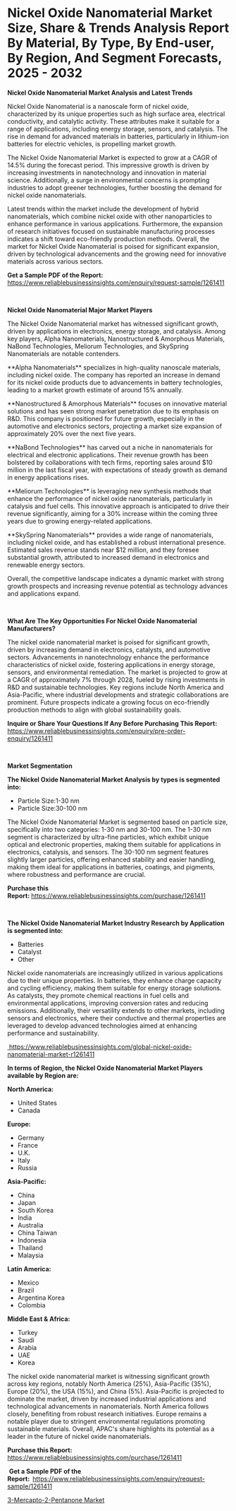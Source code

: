 <p><h1>Nickel Oxide Nanomaterial Market Size, Share & Trends Analysis Report By Material, By Type, By End-user, By Region, And Segment Forecasts, 2025 - 2032</h1></p><p><strong>Nickel Oxide Nanomaterial Market Analysis and Latest Trends</strong></p>
<p><p>Nickel Oxide Nanomaterial is a nanoscale form of nickel oxide, characterized by its unique properties such as high surface area, electrical conductivity, and catalytic activity. These attributes make it suitable for a range of applications, including energy storage, sensors, and catalysis. The rise in demand for advanced materials in batteries, particularly in lithium-ion batteries for electric vehicles, is propelling market growth. </p><p>The Nickel Oxide Nanomaterial Market is expected to grow at a CAGR of 14.5% during the forecast period. This impressive growth is driven by increasing investments in nanotechnology and innovation in material science. Additionally, a surge in environmental concerns is prompting industries to adopt greener technologies, further boosting the demand for nickel oxide nanomaterials. </p><p>Latest trends within the market include the development of hybrid nanomaterials, which combine nickel oxide with other nanoparticles to enhance performance in various applications. Furthermore, the expansion of research initiatives focused on sustainable manufacturing processes indicates a shift toward eco-friendly production methods. Overall, the market for Nickel Oxide Nanomaterial is poised for significant expansion, driven by technological advancements and the growing need for innovative materials across various sectors.</p></p>
<p><strong>Get a Sample PDF of the Report:&nbsp;</strong> <a href="https://www.reliablebusinessinsights.com/enquiry/request-sample/1261411?utm_campaign=3083&utm_medium=2&utm_source=Github&utm_content=ia&utm_term=03042025&utm_id=nickel-oxide-nanomaterial">https://www.reliablebusinessinsights.com/enquiry/request-sample/1261411</a></p>
<p>&nbsp;</p>
<p><strong>Nickel Oxide Nanomaterial Major Market Players</strong></p>
<p><p>The Nickel Oxide Nanomaterial market has witnessed significant growth, driven by applications in electronics, energy storage, and catalysis. Among key players, Alpha Nanomaterials, Nanostructured & Amorphous Materials, NaBond Technologies, Meliorum Technologies, and SkySpring Nanomaterials are notable contenders.</p><p>**Alpha Nanomaterials** specializes in high-quality nanoscale materials, including nickel oxide. The company has reported an increase in demand for its nickel oxide products due to advancements in battery technologies, leading to a market growth estimate of around 15% annually. </p><p>**Nanostructured & Amorphous Materials** focuses on innovative material solutions and has seen strong market penetration due to its emphasis on R&D. This company is positioned for future growth, especially in the automotive and electronics sectors, projecting a market size expansion of approximately 20% over the next five years.</p><p>**NaBond Technologies** has carved out a niche in nanomaterials for electrical and electronic applications. Their revenue growth has been bolstered by collaborations with tech firms, reporting sales around $10 million in the last fiscal year, with expectations of steady growth as demand in energy applications rises.</p><p>**Meliorum Technologies** is leveraging new synthesis methods that enhance the performance of nickel oxide nanomaterials, particularly in catalysis and fuel cells. This innovative approach is anticipated to drive their revenue significantly, aiming for a 30% increase within the coming three years due to growing energy-related applications.</p><p>**SkySpring Nanomaterials** provides a wide range of nanomaterials, including nickel oxide, and has established a robust international presence. Estimated sales revenue stands near $12 million, and they foresee substantial growth, attributed to increased demand in electronics and renewable energy sectors.</p><p>Overall, the competitive landscape indicates a dynamic market with strong growth prospects and increasing revenue potential as technology advances and applications expand.</p></p>
<p>&nbsp;</p>
<p><strong>What Are The Key Opportunities For Nickel Oxide Nanomaterial Manufacturers?</strong></p>
<p><p>The nickel oxide nanomaterial market is poised for significant growth, driven by increasing demand in electronics, catalysts, and automotive sectors. Advancements in nanotechnology enhance the performance characteristics of nickel oxide, fostering applications in energy storage, sensors, and environmental remediation. The market is projected to grow at a CAGR of approximately 7% through 2028, fueled by rising investments in R&D and sustainable technologies. Key regions include North America and Asia-Pacific, where industrial developments and strategic collaborations are prominent. Future prospects indicate a growing focus on eco-friendly production methods to align with global sustainability goals.</p></p>
<p><strong>Inquire or Share Your Questions If Any Before Purchasing This Report:</strong> <a href="https://www.reliablebusinessinsights.com/enquiry/pre-order-enquiry/1261411?utm_campaign=3083&utm_medium=2&utm_source=Github&utm_content=ia&utm_term=03042025&utm_id=nickel-oxide-nanomaterial">https://www.reliablebusinessinsights.com/enquiry/pre-order-enquiry/1261411</a></p>
<p>&nbsp;</p>
<p><strong>Market Segmentation</strong></p>
<p><strong>The Nickel Oxide Nanomaterial Market Analysis by types is segmented into:</strong></p>
<p><ul><li>Particle Size:1-30 nm</li><li>Particle Size:30-100 nm</li></ul></p>
<p><p>The Nickel Oxide Nanomaterial Market is segmented based on particle size, specifically into two categories: 1-30 nm and 30-100 nm. The 1-30 nm segment is characterized by ultra-fine particles, which exhibit unique optical and electronic properties, making them suitable for applications in electronics, catalysis, and sensors. The 30-100 nm segment features slightly larger particles, offering enhanced stability and easier handling, making them ideal for applications in batteries, coatings, and pigments, where robustness and performance are crucial.</p></p>
<p><strong>Purchase this Report:&nbsp;</strong><a href="https://www.reliablebusinessinsights.com/purchase/1261411?utm_campaign=3083&utm_medium=2&utm_source=Github&utm_content=ia&utm_term=03042025&utm_id=nickel-oxide-nanomaterial">https://www.reliablebusinessinsights.com/purchase/1261411</a></p>
<p>&nbsp;</p>
<p><strong>The Nickel Oxide Nanomaterial Market Industry Research by Application is segmented into:</strong></p>
<p><ul><li>Batteries</li><li>Catalyst</li><li>Other</li></ul></p>
<p><p>Nickel oxide nanomaterials are increasingly utilized in various applications due to their unique properties. In batteries, they enhance charge capacity and cycling efficiency, making them suitable for energy storage solutions. As catalysts, they promote chemical reactions in fuel cells and environmental applications, improving conversion rates and reducing emissions. Additionally, their versatility extends to other markets, including sensors and electronics, where their conductive and thermal properties are leveraged to develop advanced technologies aimed at enhancing performance and sustainability.</p></p>
<p><a href="https://www.reliablebusinessinsights.com/global-nickel-oxide-nanomaterial-market-r1261411?utm_campaign=3083&utm_medium=2&utm_source=Github&utm_content=ia&utm_term=03042025&utm_id=nickel-oxide-nanomaterial">&nbsp;https://www.reliablebusinessinsights.com/global-nickel-oxide-nanomaterial-market-r1261411</a></p>
<p><strong>In terms of Region, the Nickel Oxide Nanomaterial Market Players available by Region are:</strong></p>
<p>
    <p> <strong> North America: </strong>
        <ul>
            <li>United States</li>
            <li>Canada</li>
        </ul>
        </p> 
    <p> <strong> Europe: </strong>
        <ul>
            <li>Germany</li>
            <li>France</li>
            <li>U.K.</li>
            <li>Italy</li>
            <li>Russia</li>
        </ul>
        </p> 
    <p> <strong> Asia-Pacific: </strong>
        <ul>
            <li>China</li>
            <li>Japan</li>
            <li>South Korea</li>
            <li>India</li>
            <li>Australia</li>
            <li>China Taiwan</li>
            <li>Indonesia</li>
            <li>Thailand</li>
            <li>Malaysia</li>
        </ul>
        </p> 
    <p> <strong> Latin America: </strong>
        <ul>
            <li>Mexico</li>
            <li>Brazil</li>
            <li>Argentina Korea</li>
            <li>Colombia</li>
        </ul>
        </p> 
    <p> <strong> Middle East & Africa: </strong>
        <ul>
            <li>Turkey</li>
            <li>Saudi</li>
            <li>Arabia</li>
            <li>UAE</li>
            <li>Korea</li>
        </ul>
    </p>
    </p>
<p><p>The nickel oxide nanomaterial market is witnessing significant growth across key regions, notably North America (25%), Asia-Pacific (35%), Europe (20%), the USA (15%), and China (5%). Asia-Pacific is projected to dominate the market, driven by increased industrial applications and technological advancements in nanomaterials. North America follows closely, benefiting from robust research initiatives. Europe remains a notable player due to stringent environmental regulations promoting sustainable materials. Overall, APAC's share highlights its potential as a leader in the future of nickel oxide nanomaterials.</p></p>
<p><strong>Purchase this Report: </strong><a href="https://www.reliablebusinessinsights.com/purchase/1261411?utm_campaign=3083&utm_medium=2&utm_source=Github&utm_content=ia&utm_term=03042025&utm_id=nickel-oxide-nanomaterial">https://www.reliablebusinessinsights.com/purchase/1261411</a></p>
<p>&nbsp;<strong>Get a Sample PDF of the Report:&nbsp;&nbsp;</strong><a href="https://www.reliablebusinessinsights.com/enquiry/request-sample/1261411?utm_campaign=3083&utm_medium=2&utm_source=Github&utm_content=ia&utm_term=03042025&utm_id=nickel-oxide-nanomaterial">https://www.reliablebusinessinsights.com/enquiry/request-sample/1261411</a></p>
<p><strong></strong></p>
<p><p><a href="https://github.com/lalolatiot/Market-Research-Report-List-1/blob/main/3-mercapto-2-pentanone-market.md?utm_campaign=3083&utm_medium=2&utm_source=Github&utm_content=ia&utm_term=03042025&utm_id=nickel-oxide-nanomaterial">3-Mercapto-2-Pentanone Market</a></p></p>